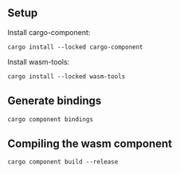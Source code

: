 ## Setup

Install cargo-component:

`cargo install --locked cargo-component`

Install wasm-tools:

`cargo install --locked wasm-tools`

## Generate bindings

`cargo component bindings`

## Compiling the wasm component

`cargo component build --release`
